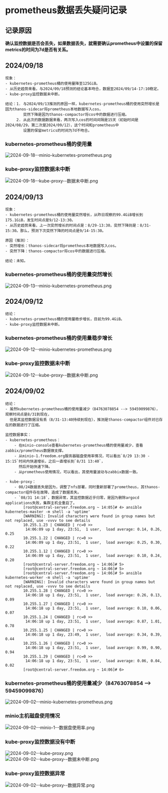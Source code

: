 # prometheus数据丢失疑问记录


## 记录原因
**确认监控数据是否会丢失，如果数据丢失，就需要确认prometheus中设置的保留metrics的时间为7d是否有关系。**


## 2024/09/18
```
现象：
- kubernetes-prometheus桶的使用量降至125GiB。
- 从历史趋势来看，与2024/09/18预测的结论基本吻合，数据至2024/09/14-17:10稳定。
- kube-proxy监控数据未中断。

结论：1. 与2024/09/13推测的原因一样，kubernetes-prometheus桶的使用突然增长是因为thanos-sidecar将prometheus本地数据写入cos，
        突然下降是因为thanos-compactor将cos中的数据进行压缩。
     2. 从此次的数据数据来看，两次写入cos的时间间隔是15天（初始时间是2024/08/29，第二次是2024/09/12），这个时间和prometheus中
        设置的保留metrics的时间为7d不吻合。
```

### kubernetes-prometheus桶的使用量
![2024-09-18--minio-kubernetes-prometheus.png](images/2024-09-18--minio-kubernetes-prometheus.png)

### kube-proxy监控数据未中断
![2024-09-18--kube-proxy--数据未中断.png](images/2024-09-18--kube-proxy--数据未中断.png)


## 2024/09/13
```
现象：
- kubernetes-prometheus桶的使用量突然增长，从昨日观察的99.4GiB增长到175.1GiB，发生时间点是9/12-13:30。
- 从历史趋势来看，上一次突然增长的时间点是：8/29-13:30，突然下降则是：8/31-15:30。那么，预测下次突然下降的时间点是9/14-15:30。

原因（推测）：
- 突然增长：thanos-sidecar将prometheus本地数据写入cos。
- 突然下降：thanos-compactor将cos中的数据进行压缩。

结论：未知。
```

### kubernetes-prometheus桶的使用量突然增长
![2024-09-13--minio-kubernetes-prometheus.png](images/2024-09-13--minio-kubernetes-prometheus.png)


## 2024/09/12
```
结论：
- kubernetes-prometheus桶的使用量稳步增长，目前为99.4GiB。
- kube-proxy监控数据未中断。
```

### kubernetes-prometheus桶的使用量稳步增长
![2024-09-12--minio-kubernetes-prometheus.png](images/2024-09-12--minio-kubernetes-prometheus.png)

### kube-proxy监控数据未中断
![2024-09-12--kube-proxy--数据未中断.png](images/2024-09-12--kube-proxy--数据未中断.png)


## 2024/09/02
```
结论：
- 虽然kubernetes-prometheus桶的使用量减少（84763078854 --> 59459099876），观察时间点是8/31到现在，
  但是其监控数据没有丢（8/31-13:40持续到现在），推测是thanos-compactor组件对已存在的数据进行了压缩。

监控数据事实：
- kubernetes-prometheus：
    - 在minio-console查看kubernetes-prometheus桶的使用量减少，查看zabbix/prometheus数据做支撑。
    - 从minio-1.freedom.org服务器磁盘使用率情况，可以看出`8/29 13:30 - 15:15`时间内快速增长，之后一直增长到`8/31 13:40`，  
      然后开始快速下降。
    - 从prometheus使用情况，可以看出，其使用量波动与zabbix数据一致。

- kube-proxy：
    - 08/24数据丢失是因为，调整了nfs部署，同时重新部署了prometheus，其thanos-compactor组件存在故障，造成了数据丢失。
    - `08/31 14:18`，数据异常，其监控数据近乎归零，是因为删除argocd applications失败，集群主机全重启了。
        [root@central-server.freedom.org ~ 14:05]# 4> ansible kubernetes-master -m shell -a 'uptime'
        [WARNING]: Invalid characters were found in group names but not replaced, use -vvvv to see details
        10.255.1.23 | CHANGED | rc=0 >>
         14:06:09 up 1 day, 23:51,  1 user,  load average: 0.14, 0.26, 0.25
        10.255.1.22 | CHANGED | rc=0 >>
         14:06:09 up 1 day, 23:51,  1 user,  load average: 0.25, 0.30, 0.22
        10.255.1.12 | CHANGED | rc=0 >>
         14:06:09 up 1 day, 23:51,  1 user,  load average: 0.10, 0.24, 0.20
        [root@central-server.freedom.org ~ 14:06]# 5> 
        [root@central-server.freedom.org ~ 14:06]# 5> 
        [root@central-server.freedom.org ~ 14:06]# 5> ansible kubernetes-worker -m shell -a 'uptime'
        [WARNING]: Invalid characters were found in group names but not replaced, use -vvvv to see details
        10.255.1.28 | CHANGED | rc=0 >>
         14:06:18 up 1 day, 23:51,  1 user,  load average: 0.26, 0.13, 0.09
        10.255.1.27 | CHANGED | rc=0 >>
         14:06:18 up 1 day, 23:51,  1 user,  load average: 0.10, 0.06, 0.07
        10.255.1.24 | CHANGED | rc=0 >>
         14:06:18 up 1 day, 23:51,  1 user,  load average: 0.87, 1.01, 0.78
        10.255.1.25 | CHANGED | rc=0 >>
         14:06:18 up 1 day, 23:49,  1 user,  load average: 0.34, 0.39, 0.44
        10.255.1.26 | CHANGED | rc=0 >>
         14:06:18 up 1 day, 23:51,  1 user,  load average: 0.99, 0.90, 0.94
        10.255.1.29 | CHANGED | rc=0 >>
         14:06:18 up 1 day, 23:51,  1 user,  load average: 0.06, 0.04, 0.02
        [root@central-server.freedom.org ~ 14:06]# 6> 
```

### kubernetes-prometheus桶的使用量减少（84763078854 --> 59459099876）
![2024-09-02--minio-kubernetes-prometheus.png](images%2F2024-09-02--minio-kubernetes-prometheus.png)

### minio主机磁盘使用情况
![2024-09-02--minio-1--数据盘使用率.png](images/2024-09-02--minio-1--数据盘使用率.png)

### kube-proxy监控数据没有中断
![2024-09-02--kube-proxy.png](images/2024-09-02--kube-proxy.png)
![2024-09-02--kube-proxy--数据未中断.png](images/2024-09-02--kube-proxy--数据未中断.png)

### kube-proxy监控数据异常
![2024-09-02--kube-proxy--数据异常.png](images/2024-09-02--kube-proxy--数据异常.png)

